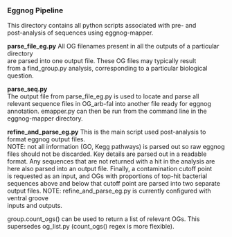 ### Eggnog Pipeline


This directory contains all python scripts associated with pre- and  
post-analysis of sequences using eggnog-mapper.  

**parse_file_eg.py**
All OG filenames present in all the outputs of a particular directory  
are parsed into one output file. These OG files may typically result  
from a find_group.py analysis, corresponding to a particular biological  
question.

**parse_seq.py**  
The output file from parse_file_eg.py is used to locate and parse all  
relevant sequence files in OG_arb-fal into another file ready for eggnog  
annotation. emapper.py can then be run from the command line in the  
eggnog-mapper directory.

**refine_and_parse_eg.py**
This is the main script used post-analysis to format eggnog output files.  
NOTE: not all information (GO, Kegg pathways) is parsed out so raw eggnog  
files should not be discarded. Key details are parsed out in a readable  
format. Any sequences that are not returned with a hit in the analysis are  
here also parsed into an output file. Finally, a contamination cutoff point  
is requested as an input, and OGs with proportions of top-hit bacterial  
sequences above and below that cutoff point are parsed into two separate 
output files.
NOTE: refine_and_parse_eg.py is currently configured with ventral groove  
inputs and outputs.
 
group.count_ogs() can be used to return a list of relevant OGs. This  
supersedes og_list.py (count_ogs() regex is more flexible).
